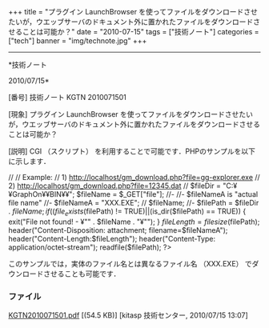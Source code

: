 ﻿+++
title = "プラグイン LaunchBrowser を使ってファイルをダウンロードさせたいが，ウエッブサーバのドキュメント外に置かれたファイルをダウンロードさせることは可能か？"
date = "2010-07-15"
tags = ["技術ノート"]
categories = ["tech"]
banner = "img/technote.jpg"
+++

-----------------------------------------------------------------------------------------------------------------------------

*技術ノート

2010/07/15*


[番号]
技術ノート KGTN 2010071501

[現象]
プラグイン LaunchBrowser
を使ってファイルをダウンロードさせたいが，ウエッブサーバのドキュメント外に置かれたファイルをダウンロードさせることは可能か？

[説明]
CGI （スクリプト）
を利用することで可能です．PHPのサンプルを以下に示します．

//
// Example:
// 1) <http://localhost/gm_download.php?file=gg-explorer.exe>
// 2) <http://localhost/gm_download.php?file=12345.dat>
//
$fileDir = "C:¥¥GraphOn¥¥BIN¥¥";
$fileName = $_GET["file"];
//-
//- $fileNameA is "actual file name"
//-
$fileNameA = "XXX.EXE"; // $fileName;
//-
$filePath = $fileDir . $fileName;
if((file_exists($filePath) != TRUE)||(is_dir($filePath) == TRUE))
{
exit("File not found! - ¥"" . $fileName . "¥"");
}
$fileLength = filesize($filePath);
header("Content-Disposition: attachment; filename=$fileNameA");
header("Content-Length:$fileLength");
header("Content-Type: application/octet-stream");
readfile($filePath);
?>

このサンプルでは，実体のファイル名とは異なるファイル名 （XXX.EXE）
でダウンロードさせることも可能です．


### ファイル

 
 


[KGTN2010071501.pdf](http://techreport.kitasp.net/attachments/download/228/KGTN2010071501.pdf)
 [(54.5 KB)] [kitasp 技術センター, 2010/07/15
13:07]


 


 

